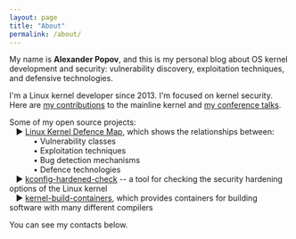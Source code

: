```yaml
---
layout: page
title: "About"
permalink: /about/
---
```


My name is __Alexander Popov__, and this is my personal blog about OS kernel development and security: vulnerability discovery, exploitation techniques, and defensive technologies.

I'm a Linux kernel developer since 2013. I'm focused on kernel security.
<br />Here are [my contributions](https://git.kernel.org/pub/scm/linux/kernel/git/torvalds/linux.git/log/?qt=author&q=Alexander+Popov) to the mainline kernel and [my conference talks](https://a13xp0p0v.github.io/conference_talks/).

Some of my open source projects:
<br />&nbsp; &nbsp;► [Linux Kernel Defence Map](https://github.com/a13xp0p0v/linux-kernel-defence-map), which shows the relationships between:
  <br />&nbsp; &nbsp; &nbsp; &nbsp; &nbsp; &nbsp;• Vulnerability classes
  <br />&nbsp; &nbsp; &nbsp; &nbsp; &nbsp; &nbsp;• Exploitation techniques
  <br />&nbsp; &nbsp; &nbsp; &nbsp; &nbsp; &nbsp;• Bug detection mechanisms
  <br />&nbsp; &nbsp; &nbsp; &nbsp; &nbsp; &nbsp;• Defence technologies
<br />&nbsp; &nbsp;► [kconfig-hardened-check](https://github.com/a13xp0p0v/kconfig-hardened-check) -- a tool for checking the security hardening options of the Linux kernel
<br />&nbsp; &nbsp;► [kernel-build-containers](https://github.com/a13xp0p0v/kernel-build-containers), which provides containers for building software with many different compilers

You can see my contacts below.
